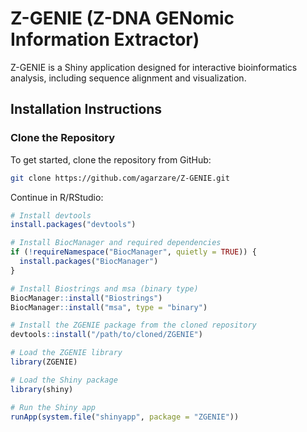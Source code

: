 # Z-GENIE (Z-DNA GENomic Information Extractor)

Z-GENIE is a Shiny application designed for interactive bioinformatics analysis, including sequence alignment and visualization.

## Installation Instructions

### Clone the Repository

To get started, clone the repository from GitHub:

```bash
git clone https://github.com/agarzare/Z-GENIE.git
```

Continue in R/RStudio:
```r
# Install devtools
install.packages("devtools")

# Install BiocManager and required dependencies
if (!requireNamespace("BiocManager", quietly = TRUE)) {
  install.packages("BiocManager")
}

# Install Biostrings and msa (binary type)
BiocManager::install("Biostrings")
BiocManager::install("msa", type = "binary")

# Install the ZGENIE package from the cloned repository
devtools::install("/path/to/cloned/ZGENIE")

# Load the ZGENIE library
library(ZGENIE)

# Load the Shiny package
library(shiny)

# Run the Shiny app
runApp(system.file("shinyapp", package = "ZGENIE"))
```
